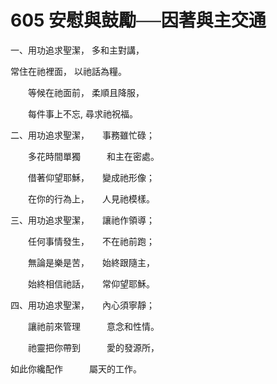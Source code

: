 # 605 安慰與鼓勵──因著與主交通　　　　　

一、用功追求聖潔， 多和主對講， 　　　　　

常住在祂裡面， 以祂話為糧。 　　　　　

　　等候在祂面前， 柔順且降服， 　　　　　

　　每件事上不忘, 尋求祂祝福。 　　　　　

二、用功追求聖潔，　　事務雖忙碌； 　　　

　　多花時間單獨　　　和主在密處。 　　　

　　借著仰望耶穌，　　變成祂形像；

　　在你的行為上，　　人見祂模樣。 　　　

三、用功追求聖潔，　　讓祂作領導； 　　　

　　任何事情發生，　　不在祂前跑； 　　　

　　無論是樂是苦，　　始終跟隨主， 　　　

　　始終相信祂話，　　常仰望耶穌。 　　　

四、用功追求聖潔，　　內心須寧靜； 　　　

　　讓祂前來管理　　　意念和性情。 　　　

　　祂靈把你帶到　　　愛的發源所， 　　　

如此你纔配作　　　屬天的工作。

